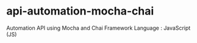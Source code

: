 # api-automation-mocha-chai
Automation API using Mocha and Chai Framework 
Language : JavaScript (JS)
